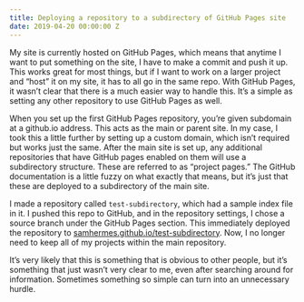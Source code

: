 ```yaml
---
title: Deploying a repository to a subdirectory of GitHub Pages site
date: 2019-04-20 00:00:00 Z
---
```


My site is currently hosted on GitHub Pages, which means that anytime I want to put something on the site, I have to make a commit and push it up. This works great for most things, but if I want to work on a larger project and “host” it on my site, it has to all go in the same repo. With GitHub Pages, it wasn’t clear that there is a much easier way to handle this. It’s a simple as setting any other repository to use GitHub Pages as well.

When you set up the first GitHub Pages repository, you’re given subdomain at a github.io address. This acts as the main or parent site. In my case, I took this a little further by setting up a custom domain, which isn’t required but works just the same. After the main site is set up, any additional repositories that have GitHub pages enabled on them will use a subdirectory structure. These are referred to as “project pages.” The GitHub documentation is a little fuzzy on what exactly that means, but it’s just that these are deployed to a subdirectory of the main site.

I made a repository called `test-subdirectory`, which had a sample index file in it. I pushed this repo to GitHub, and in the repository settings, I chose a source branch under the GitHub Pages section. This immediately deployed the repository to [samhermes.github.io/test-subdirectory](https://samhermes.github.io/test-subdirectory). Now, I no longer need to keep all of my projects within the main repository.

It’s very likely that this is something that is obvious to other people, but it’s something that just wasn’t very clear to me, even after searching around for information. Sometimes something so simple can turn into an unnecessary hurdle.
